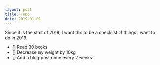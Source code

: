 ```yaml
---
layout: post
title: ToDo
date: 2019-01-01
---
```


Since it is the start of 2019, I want this to be a checklist of things I want to do in 2019.

- [] Read 30 books
- [] Decrease my weight by 10kg
- [] Add a blog-post once every 2 weeks